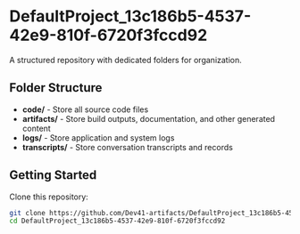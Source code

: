 # DefaultProject_13c186b5-4537-42e9-810f-6720f3fccd92
A structured repository with dedicated folders for organization.

## Folder Structure

- **code/** - Store all source code files
- **artifacts/** - Store build outputs, documentation, and other generated content
- **logs/** - Store application and system logs
- **transcripts/** - Store conversation transcripts and records

## Getting Started

Clone this repository:
```bash
git clone https://github.com/Dev41-artifacts/DefaultProject_13c186b5-4537-42e9-810f-6720f3fccd92
cd DefaultProject_13c186b5-4537-42e9-810f-6720f3fccd92
```
